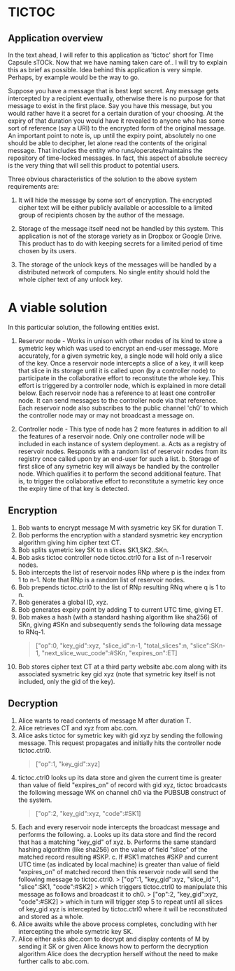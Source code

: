 # TICTOC

## Application overview

In the text ahead, I will refer to this application as 'tictoc' short for TIme Capsule sTOCk. Now that we have naming taken care of.. I will try to explain this as brief as possible. Idea behind this application is very simple. Perhaps, by example would be the way to go.

Suppose you have a message that is best kept secret. Any message gets intercepted by a recipient eventually, otherwise there is no purpose for that message to exist in the first place. Say you have this message, but you would rather have it a secret for a certain duration of your choosing. At the expiry of that duration you would have it revealed to anyone who has some sort of reference (say a URI) to the encrypted form of the original message. An important point to note is, up until the expiry point, absolutely no one should be able to decipher, let alone read the contents of the original message. That includes the entity who runs/operates/maintains the repository of time-locked messages. In fact, this aspect of absolute secrecy is the very thing that will sell this product to potential users.

Three obvious characteristics of the solution to the above system requirements are:

1. It will hide the message by some sort of encryption. The encrypted cipher text will be either publicly available or accessible to a limited group of recipients chosen by the author of the message.

2. Storage of the message itself need not be handled by this system. This application is not of the storage variety as in Dropbox or Google Drive. This product has to do with keeping secrets for a limited period of time chosen by its users.

3. The storage of the unlock keys of the messages will be handled by a distributed network of computers. No single entity should hold the whole cipher text of any unlock key.


# A viable solution

In this particular solution, the following entities exist.

1. Reservor node - Works in unison with other nodes of its kind to store a symetric key which was used to encrypt an end-user message. More accurately, for a given symetric key, a single node will hold only a slice of the key. Once a reservoir node intercepts a slice of a key, it will keep that slice in its storage until it is called upon (by a controller node) to participate in the collaborative effort to reconstitute the whole key. This effort is triggered by a controller node, which is explained in more detail below. Each reservoir node has a reference to at least one controller node. It can send messages to the controller node via that reference. Each reservoir node also subscribes to the public channel 'ch0' to which the controller node may or may not broadcast a message on.

2. Controller node - This type of node has 2 more features in addition to all the features of a reservoir node. Only one controller node will be included in each instance of system deployment.
    a. Acts as a registry of reservoir nodes. Responds with a random list of reservoir nodes from its registry once called upon by an end-user for such a list.
    b. Storage of first slice of any symetric key will always be handled by the controller node. Which qualifies it to perform the second additional feature. That is, to trigger the collaborative effort to reconstitute a symetric key once the expiry time of that key is detected.

## Encryption

1. Bob wants to encrypt message M with sysmetric key SK for duration T.
2. Bob performs the encryption with a standard sysmetric key encryption algorithm giving him cipher text CT.
3. Bob splits symetric key SK to n slices SK1,SK2..SKn.
4. Bob asks tictoc controller node tictoc.ctrl0 for a list of n-1 reservoir nodes.
5. Bob intercepts the list of reservoir nodes RNp where p is the index from 1 to n-1. Note that RNp is a random list of reservoir nodes.
6. Bob prepends tictoc.ctrl0 to the list of RNp resulting RNq where q is 1 to n.
7. Bob generates a global ID, xyz.
8. Bob generates expiry point by adding T to current UTC time, giving ET.
9. Bob makes a hash (with a standard hashing algorithm like sha256) of SKn, giving #SKn and subsequently sends the following data message to RNq-1.
    > ["op":0, "key_gid":xyz, "slice_id":n-1, "total_slices":n, "slice":SKn-1, "next_slice_wuc_code":#SKn, "expires_on":ET]
10. Bob stores cipher text CT at a third party website abc.com along with its associated sysmetric key gid xyz (note that symetric key itself is not included, only the gid of the key).

## Decryption

1. Alice wants to read contents of message M after duration T.
2. Alice retrieves CT and xyz from abc.com.
3. Alice asks tictoc for symetric key with gid xyz by sending the following message. This request propagates and initially hits the controller node tictoc.ctrl0.
    > ["op":1, "key_gid":xyz]
4. tictoc.ctrl0 looks up its data store and given the current time is greater than value of field "expires_on" of record with gid xyz, tictoc broadcasts the following message WK on channel ch0 via the PUBSUB construct of the system.
    > ["op":2, "key_gid":xyz, "code":#SK1]
5. Each and every reservoir node intercepts the broadcast message and performs the following.
    a. Looks up its data store and find the record that has a matching "key_gid" of xyz.
    b. Performs the same standard hashing algorithm (like sha256) on the value of field "slice" of the matched record resulting #SKP.
    c. If #SK1 matches #SKP and current UTC time (as indicated by local machine) is greater than value of field "expires_on" of matched record then this reservoir node will send the following message to tictoc.ctrl0.
        > ["op":1, "key_gid":xyz, "slice_id":1, "slice":SK1, "code":#SK2]
        > which triggers tictoc.ctrl0 to manipulate this message as follows and broadcast it to ch0.
        > ["op":2, "key_gid":xyz, "code":#SK2]
        > which in turn will trigger step 5 to repeat until all slices of key_gid xyz is intercepted by tictoc.ctrl0 where it will be reconstituted and stored as a whole.
6. Alice awaits while the above process completes, concluding with her intercepting the whole symetric key SK.
7. Alice either asks abc.com to decrypt and display contents of M by sending it SK or given Alice knows how to perform the decryption algorithm Alice does the decryption herself without the need to make further calls to abc.com.